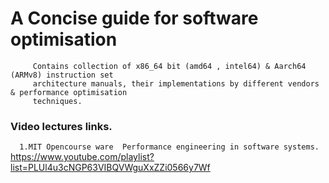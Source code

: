 # A Concise guide for software optimisation 

```
     Contains collection of x86_64 bit (amd64 , intel64) & Aarch64 (ARMv8) instruction set     
     architecture manuals, their implementations by different vendors & performance optimisation 
     techniques.  
```
### Video lectures links.
`  
    1.MIT Opencourse ware  Performance engineering in software systems.
`    
    https://www.youtube.com/playlist?list=PLUl4u3cNGP63VIBQVWguXxZZi0566y7Wf

